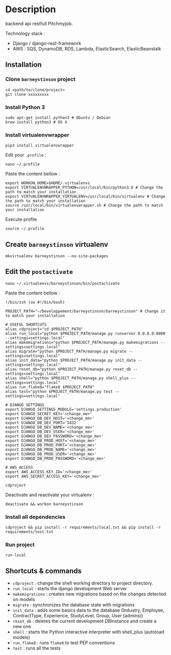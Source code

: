# Description


backend api restfull Pitchmyjob.

Technology stack :
- Django / django-rest-framework
- AWS : SQS, DynamoDB, RDS, Lambda, ElasticSearch, ElasticBeanstalk




## Installation

### Clone `barneystinson` project

```
cd <path/to/clone/project>
git clone xxxxxxxxx
```

### Install Python 3

```
sudo apt-get install python3 # Ubuntu / Debian
brew install python3 # OS X
```

### Install virtualenvwrapper

```
pip3 install virtualenvwrapper
```

Edit your `.profile` :

```
nano ~/.profile
```

Paste the content bellow :

```
export WORKON_HOME=$HOME/.virtualenvs
export VIRTUALENVWRAPPER_PYTHON=/usr/local/bin/python3.6 # Change the path to match your installation
export VIRTUALENVWRAPPER_VIRTUALENV=/usr/local/bin/virtualenv # Change the path to match your installation
source /usr/local/bin/virtualenvwrapper.sh # Change the path to match your installation
```

Execute profile

```
source ~/.profile
```

## Create `barneystinson` virtualenv

```
mkvirtualenv barneystinson --no-site-packages
```

## Edit the `postactivate`

```
nano ~/.virtualenvs/barneystinson/bin/postactivate
```

Paste the content bellow :

```
!/bin/zsh (ou #!/bin/bash)

PROJECT_PATH="~/Developpement/barneystinson/barneystinson" # Change it to match your installation

# USEFUL SHORTCUTS
alias cdproject="cd $PROJECT_PATH"
alias run_local="python $PROJECT_PATH/manage.py runserver 0.0.0.0:8000 --settings=settings.local"
alias makemigrations="python $PROJECT_PATH/manage.py makemigrations --settings=settings.local"
alias migrate="python $PROJECT_PATH/manage.py migrate --settings=settings.local"
alias init_data="python $PROJECT_PATH/manage.py init_data --settings=settings.local"
alias reset_db="python $PROJECT_PATH/manage.py reset_db --settings=settings.local"
alias shell="python $PROJECT_PATH/manage.py shell_plus --settings=settings.local"
alias run_flake8="flake8 $PROJECT_PATH"
alias test="python $PROJECT_PATH/manage.py test --settings=settings.local"

# DJANGO SETTINGS
export DJANGO_SETTINGS_MODULE='settings.production'
export DJANGO_SECRET_KEY='<change_me>'
export DJANGO_DB_DEV_HOST='<change_me>'
export DJANGO_DB_DEV_PORT='5432'
export DJANGO_DB_DEV_NAME='<change_me>'
export DJANGO_DB_DEV_USER='<change_me>'
export DJANGO_DB_DEV_PASSWORD='<change_me>'
export DJANGO_DB_PROD_HOST='<change_me>'
export DJANGO_DB_PROD_PORT='<change_me>'
export DJANGO_DB_PROD_NAME='<change_me>'
export DJANGO_DB_PROD_USER='<change_me>'
export DJANGO_DB_PROD_PASSWORD='<change_me>'

# AWS ACCESS
export AWS_ACCESS_KEY_ID='<change_me>'
export AWS_SECRET_ACCESS_KEY='<change_me>'

cdproject
```

Deactivate and reactivate your virtualenv :

```
deactivate && workon barneystinson
```

### Install all dependencies

```
cdproject && pip install -r requirements/local.txt && pip install -r requirements/test.txt
```

### Run project

```
run-local
```

## Shortcuts & commands

* `cdproject` : change the shell working directory to project directory.
* `run_local` : starts the django development Web server
* `makemigrations` : creates new migrations based on the changes detected on models
* `migrate` : synchronizes the database state with migrations
* `init_data` : adds some basics data to the database (Industry, Employee, ContractType, Experience, StudyLevel, Group, User (admins))
* `reset_db` : deletes the current development DBInstance and create a new one
* `shell` : starts the Python interactive interpreter with shell_plus (autoload models)
* `run_flake8` : runs `flake8` to test PEP conventions
* `test` : runs all the tests
